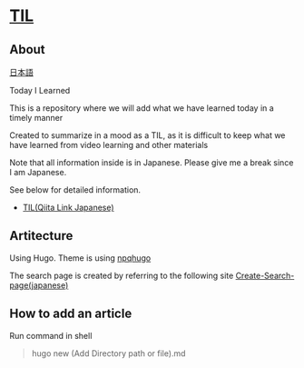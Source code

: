 # [TIL](https://largekind.gitlab.io/Til/)

## About

[日本語](./README-ja.md)

Today I Learned

This is a repository where we will add what we have learned today in a timely manner

Created to summarize in a mood as a TIL, as it is difficult to keep what we have learned from video learning and other materials

Note that all information inside is in Japanese. Please give me a break since I am Japanese.

See below for detailed information.
- [TIL(Qiita Link Japanese)](https://qiita.com/nemui_/items/239335b4ed0c3c797add)
## Artitecture

Using Hugo. Theme is using [npqhugo](https://github.com/saadsolimanxyz/npqhugo)

The search page is created by referring to the following site [Create-Search-page(japanese)](https://aloha-ru.com/hugo/text-search/)

## How to add an article

Run command in shell
> hugo new (Add Directory path or file).md
